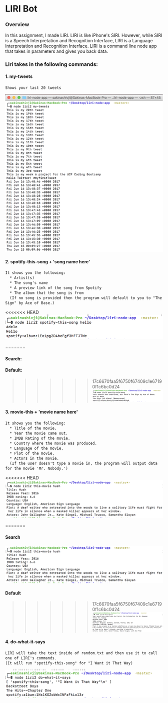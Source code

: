 # LIRI Bot

### Overview
In this assignment, I made LIRI. LIRI is like iPhone's SIRI. However, while SIRI is a Speech Interpretation and Recognition Interface, LIRI is a Language Interpretation and Recognition Interface. LIRI is a command line node app that takes in parameters and gives you back data.

### Liri takes in the following commands:

#### 1. my-tweets 
```
Shows your last 20 tweets
```
![Image of tweets in terminal](https://github.com/shivjisakina/liri-node-app/blob/master/images/tweets1.png)


#### 2. spotify-this-song + 'song name here' 
```
It shows you the following:
  * Artist(s)
  * The song's name
  * A preview link of the song from Spotify
  * The album that the song is from
  (If no song is provided then the program will default to you to "The Sign" by Ace of Base.)
```
<<<<<<< HEAD
![Image of spotify search in terminal](https://github.com/shivjisakina/liri-node-app/blob/master/images/spotifysearch.png)

=======
#### Search:

#### Default:
>>>>>>> 17c6670faa5f6750f67409c1e67190f1c6bc0d24
![Image of spotify default in terminal](https://github.com/shivjisakina/liri-node-app/blob/master/images/spotifydefault.png)

#### 3. movie-this + 'movie name here'
```
It shows you the following: 
  * Title of the movie.
  * Year the movie came out.
  * IMDB Rating of the movie.
  * Country where the movie was produced.
  * Language of the movie.
  * Plot of the movie.
  * Actors in the movie.
  (If the user doesn't type a movie in, the program will output data for the movie 'Mr. Nobody.')
```  
<<<<<<< HEAD
![Image of movie info in terminal](https://github.com/shivjisakina/liri-node-app/blob/master/images/Screen%20Shot%202017-06-17%20at%2010.14.48%20AM.png)

=======
#### Search
![Image of movie search in terminal](https://github.com/shivjisakina/liri-node-app/blob/master/images/moviesearch.png)

#### Default
>>>>>>> 17c6670faa5f6750f67409c1e67190f1c6bc0d24
![Image of movie default in terminal](https://github.com/shivjisakina/liri-node-app/blob/master/images/moviedefault.png)

#### 4. do-what-it-says
```
LIRI will take the text inside of random.txt and then use it to call one of LIRI's commands.
(It will run "spotify-this-song" for "I Want it That Way)
```
![Image of fs readfile in terminal](https://github.com/shivjisakina/liri-node-app/blob/master/images/do-what-it-says.png)
